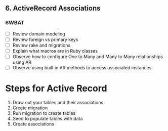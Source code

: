 ## 6. ActiveRecord Associations

### SWBAT

- [ ] Review domain modeling
- [ ] Review foreign vs primary keys
- [ ] Review rake and migrations
- [ ] Explain what macros are in Ruby classes
- [ ] Observe how to configure One to Many and Many to Many relationships using AR
- [ ] Observe using built in AR methods to access associated instances

# Steps for Active Record
1. Draw out your tables and their associations
2. Create migration
3. Run migration to create tables
4. Seed to populate tables with data
5. Create associations

